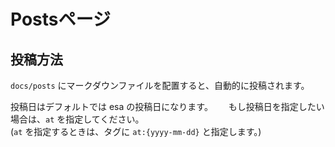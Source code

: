 # Postsページ

## 投稿方法

`docs/posts` にマークダウンファイルを配置すると、自動的に投稿されます。

投稿日はデフォルトでは esa の投稿日になります。　　
もし投稿日を指定したい場合は、`at` を指定してください。  
(`at` を指定するときは、タグに `at:{yyyy-mm-dd}` と指定します。)
